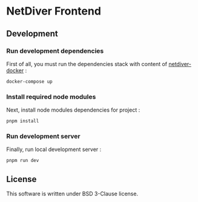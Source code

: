 # NetDiver Frontend

## Development

### Run development dependencies

First of all, you must run the dependencies stack with content of [netdiver-docker](https://github.com/NetDiver-OSS/netdiver-docker) :

```shell
docker-compose up
```

### Install required node modules

Next, install node modules dependencies for project :

```shell
pnpm install
```

### Run development server

Finally, run local development server :

```shell
pnpm run dev
```

## License

This software is written under BSD 3-Clause license.